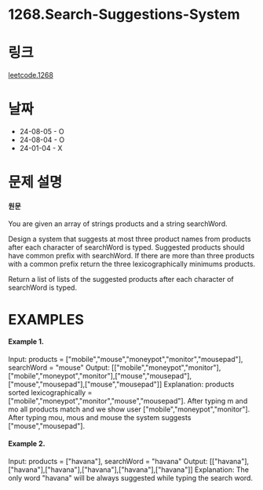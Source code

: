 # 1268.Search-Suggestions-System

# 링크

[leetcode.1268](https://leetcode.com/problems/search-suggestions-system/?envType=study-plan-v2&envId=leetcode-75)

# 날짜

* 24-08-05 - O
* 24-08-04 - O
* 24-01-04 - X

# 문제 설명

#### 원문

You are given an array of strings products and a string searchWord.

Design a system that suggests at most three product names from products after each character of searchWord is typed. Suggested products should have common prefix with searchWord. If there are more than three products with a common prefix return the three lexicographically minimums products.

Return a list of lists of the suggested products after each character of searchWord is typed.


# EXAMPLES

#### Example 1.


Input: products = ["mobile","mouse","moneypot","monitor","mousepad"], searchWord = "mouse"
Output: [["mobile","moneypot","monitor"],["mobile","moneypot","monitor"],["mouse","mousepad"],["mouse","mousepad"],["mouse","mousepad"]]
Explanation: products sorted lexicographically = ["mobile","moneypot","monitor","mouse","mousepad"].
After typing m and mo all products match and we show user ["mobile","moneypot","monitor"].
After typing mou, mous and mouse the system suggests ["mouse","mousepad"].



#### Example 2.


Input: products = ["havana"], searchWord = "havana"
Output: [["havana"],["havana"],["havana"],["havana"],["havana"],["havana"]]
Explanation: The only word "havana" will be always suggested while typing the search word.